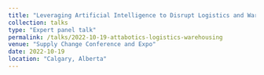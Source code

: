 ```yaml
---
title: "Leveraging Artificial Intelligence to Disrupt Logistics and Warehousing Operations"
collection: talks
type: "Expert panel talk"
permalink: /talks/2022-10-19-attabotics-logistics-warehousing
venue: "Supply Change Conference and Expo"
date: 2022-10-19
location: "Calgary, Alberta"
---
```


<!-- [More information here](http://example2.com) -->

<!-- This is a description of your talk, which is a markdown files that can be all markdown-ified like any other post. Yay markdown! -->
